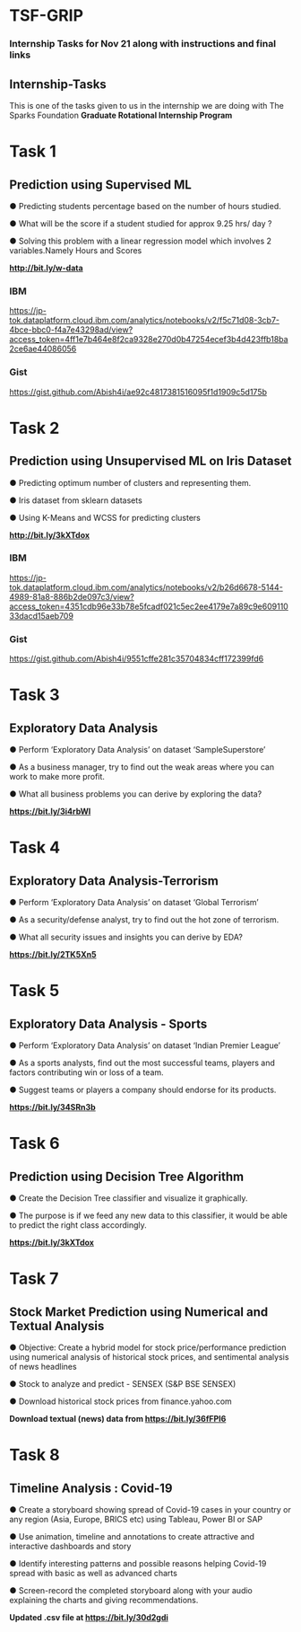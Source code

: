 # TSF-GRIP
### Internship Tasks for Nov 21 along with instructions and final links

## Internship-Tasks
This is one of the tasks given to us in the internship we are doing with The Sparks Foundation __Graduate Rotational Internship Program__

# Task 1

## Prediction using Supervised ML 

● Predicting students percentage based on the number of hours studied.

● What will be the score if a student studied for approx 9.25 hrs/ day ?

● Solving this problem with a linear regression model which involves 2 variables.Namely Hours and Scores 

**http://bit.ly/w-data**

### IBM
https://jp-tok.dataplatform.cloud.ibm.com/analytics/notebooks/v2/f5c71d08-3cb7-4bce-bbc0-f4a7e43298ad/view?access_token=4ff1e7b464e8f2ca9328e270d0b47254ecef3b4d423ffb18ba2ce6ae44086056

### Gist

https://gist.github.com/Abish4i/ae92c4817381516095f1d1909c5d175b

# Task 2

## Prediction using Unsupervised ML on Iris Dataset 

● Predicting optimum number of clusters and representing them.

● Iris dataset from sklearn datasets

●  Using K-Means and WCSS for predicting clusters

__http://bit.ly/3kXTdox__

### IBM

https://jp-tok.dataplatform.cloud.ibm.com/analytics/notebooks/v2/b26d6678-5144-4989-81a8-886b2de097c3/view?access_token=4351cdb96e33b78e5fcadf021c5ec2ee4179e7a89c9e60911033dacd15aeb709

### Gist

https://gist.github.com/Abish4i/9551cffe281c35704834cff172399fd6

# Task 3

## Exploratory Data Analysis 

● Perform ‘Exploratory Data Analysis’ on dataset  ‘SampleSuperstore’

● As a business manager, try to find out the weak areas where you can work to make more profit. 

● What all business problems you can derive by exploring the  data? 

__https://bit.ly/3i4rbWl__

# Task 4

## Exploratory Data Analysis-Terrorism

● Perform ‘Exploratory Data Analysis’ on dataset  ‘Global Terrorism’ 

● As a security/defense analyst, try to find out the hot zone of terrorism.

● What all security issues and insights you can derive by EDA? 

__https://bit.ly/2TK5Xn5__

# Task 5

## Exploratory Data Analysis - Sports 

● Perform ‘Exploratory Data Analysis’ on dataset  ‘Indian Premier League’ 

● As a sports analysts, find out the most successful teams, players and factors contributing win or loss of a team.

● Suggest teams or players a company should endorse for its products.

__https://bit.ly/34SRn3b__

# Task 6

## Prediction using Decision Tree Algorithm 

● Create the Decision Tree classifier and visualize it graphically. 

● The purpose is if we feed any new data to this  classifier, it would be able to predict the right class accordingly. 

**https://bit.ly/3kXTdox**

# Task 7

## Stock Market Prediction using Numerical and Textual Analysis 

● Objective: Create a hybrid model for stock price/performance prediction using numerical analysis of historical stock prices, and sentimental analysis of news headlines 

● Stock to analyze and predict - SENSEX (S&P BSE SENSEX)

● Download historical stock prices from finance.yahoo.com

**Download textual (news) data from https://bit.ly/36fFPI6**

# Task 8

## Timeline Analysis : Covid-19

● Create a storyboard showing spread of Covid-19 cases in your country or any region (Asia, Europe, BRICS etc) using Tableau, Power BI or SAP

● Use animation, timeline and annotations to create attractive and interactive dashboards and story

● Identify interesting patterns and possible reasons helping Covid-19 spread with basic as well as advanced charts

● Screen-record the completed storyboard along with your audio explaining the charts and giving recommendations.

**Updated .csv file at 
https://bit.ly/30d2gdi**

